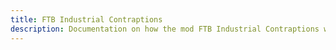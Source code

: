 ```yaml
---
title: FTB Industrial Contraptions
description: Documentation on how the mod FTB Industrial Contraptions works
---
```

